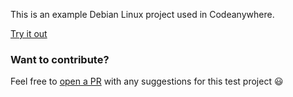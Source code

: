 This is an example Debian Linux project used in Codeanywhere.

[Try it out](https://app.codeanywhere.com/workspace/create#https://github.com/Codeanywhere-Templates/base-debian)
### Want to contribute?

Feel free to [open a PR](https://github.com/Codeanywhere-Templates/base-debian) with any suggestions for this test project 😃 